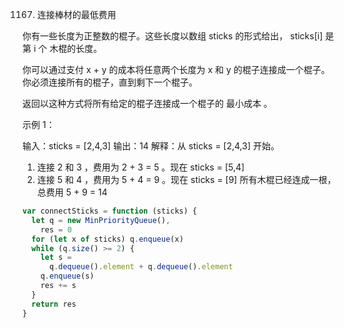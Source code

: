 1167. 连接棒材的最低费用

你有一些长度为正整数的棍子。这些长度以数组 sticks 的形式给出， sticks[i] 是 第 i 个 木棍的长度。

你可以通过支付 x + y 的成本将任意两个长度为 x 和 y 的棍子连接成一个棍子。你必须连接所有的棍子，直到剩下一个棍子。

返回以这种方式将所有给定的棍子连接成一个棍子的 最小成本 。

示例 1：

输入：sticks = [2,4,3]
输出：14
解释：从 sticks = [2,4,3] 开始。

1. 连接 2 和 3 ，费用为 2 + 3 = 5 。现在 sticks = [5,4]
2. 连接 5 和 4 ，费用为 5 + 4 = 9 。现在 sticks = [9]
   所有木棍已经连成一根，总费用 5 + 9 = 14

```js
var connectSticks = function (sticks) {
  let q = new MinPriorityQueue(),
    res = 0
  for (let x of sticks) q.enqueue(x)
  while (q.size() >= 2) {
    let s =
      q.dequeue().element + q.dequeue().element
    q.enqueue(s)
    res += s
  }
  return res
}
```
